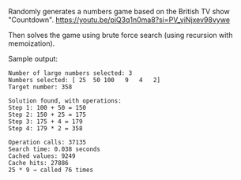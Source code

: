 Randomly generates a numbers game based on the British TV show "Countdown".
https://youtu.be/piQ3q1n0ma8?si=PV_yiNjxev98vywe

Then solves the game using brute force search (using recursion with memoization).

Sample output:
```
Number of large numbers selected: 3
Numbers selected: [ 25  50 100   9   4   2]
Target number: 358

Solution found, with operations:
Step 1: 100 + 50 = 150
Step 2: 150 + 25 = 175
Step 3: 175 + 4 = 179
Step 4: 179 * 2 = 358

Operation calls: 37135
Search time: 0.038 seconds
Cached values: 9249
Cache hits: 27886
25 * 9 → called 76 times
```
